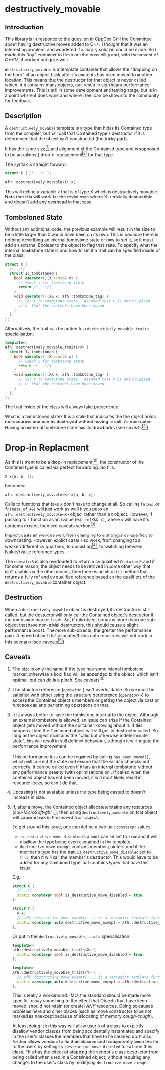 # destructively_movable

## Introduction

This library is in responce to the question in [CppCon Grill the Committee](https://youtu.be/cH0nJPbMFAY?t=1263) about having destructive moves added to C++.  I thought that it was an interesting problem, and wondered if a library solution could be made.  So I made this "toy" container to flesh out the possibility and, with the advent of *C++17*, it worked out quite well.

`destructively_movable` is a template container that allows the "dropping on the floor" of an object husk after its contents has been moved to another location.  This means that the destructor for that object is never called which, if it contains many objects, can result in significant performance improvements.  This is still in some development and testing stage, but is in a point where it does work and where I feel can be shown to the community for feedback.

## Description

A `destructively_movable` template is a type that hides its Contained type from the compiler, but will call that Contained type's destructor if it is determined that the object isn't constructed (the tricky part).

It has the same size[<sup>[1]</sup>](#caveat-same-size) and alignment of the Contained type and is supposed to be an (almost) drop-in replacement[<sup>[2]</sup>](#caveat-drop-in-replacement) for that type.

The syntax is straight forward:

```c++
struct X { /*...*/ };

afh::destructively_movable<X> x;
```

This will define a variable `x` that is of type X which is destructively movable.  Note that this will work for the trivial case where X is trivially destructible and doesn't add any overhead in that case.

## Tombstoned State

Without any additional code, the previous example will result in the size to be a little larger than `X` would have been on its own.  This is because there is nothing describing an internal tombstone state or how to set it, so it must add an external Boolean to the object to flag that state.  To specify what the internal tombstone state is and how to set it a trait can be specified inside of the class:

```c++
struct X {
  /*...*/
  struct Is_tombstoned {
    bool operator()(X const& x) {
      // Check x for tombstone state
      return /*...*/;
    }
    void operator()(X& x, afh::tombstone_tag) {
      // Set x to tombstone state.  Assumed that x is uninitiaised
      // or that the contents have been moved.
    }
  };
};
```

Alternatively, the trait can be added to a `destructively_movable_traits` specialisation:
```c++
template<>
afh::destructively_movable_traits<X> {
  struct Is_tombstoned {
    bool operator()(X const& x) {
      // Check x for tombstone state
      return /*...*/;
    }
    void operator()(X& x, afh::tombstone_tag) {
      // Set x to tombstone state.  Assumed that x is uninitiaised
      // or that the contents have been moved.
    }
  };
};
```

The trait inside of the class will always take precedence.

What is a tombstoned state?  It is a state that indicates the the object holds no resources and can be destroyed without having to call it's destructor.  Having an external tombstone state has its drawbacks (see caveats[<sup>[3]</sup>](#caveat-external-tombstone)).

# Drop-in Replacment
As this is ment to be a drop-in replacement[<sup>[2]</sup>](#caveat-drop-in-replacement), the constructor of the Contined type is called via perfect forwarding.  So this:

```c++
X x{a, b, c};
```

becomes:
```c++
afh::destructively_movable<X> x{a, b, c};
```

Calls to functions that take `X` don't have to change at all.  So calling `fn(X&)` or `fn(base_of_X&)` will just work as well if you pass an `afh::destructively_movable<X>` object rather than a `X` object.  However, if passing to a function as an rvalue (e.g. `fn(X&& x)`, where `x` will have it's contents moved, then see caveats section[<sup>[3]</sup>](#caveat-external-tombstone).

Implicit casts all work as well, from changing to a stronger cv qualifier, to downcasting.  However, explict casts also work, from changing to a weaker/different cv qualifiers, to upcasting[<sup>[4]</sup>](#caveat-upcasting), to switching between lvalue/rvalue reference types.

The `operator&` is also overloaded to return a cv qualified `Contained*` and if for some reason, the object needs to be retrived in some other way that isn't usable via the other means, then there is an `object()` method that returns a fully ref and cv qualified reference based on the qualifiers of the `destructively_movable` container object.

## Destruction
When a `destructively_movable` object is destroyed, its destructor is still called, but the destuctor will only call the Contained object's destructor if the tombstone marker is set.  So, if this object contains more than one sub-object that have non-trivial destructors, this should cause a slight performance boost.  The more sub-objects, the greater the performance gain.  A moved object that allocates/holds onto resources will not work in this scenario (see caveats[<sup>[5]</sup>](#caveat-hold-resource-after-move))

## Caveats

1. <a name="caveat-same-size"></a>
   The size is only the same if the type has some intenal tombstone marker, otherwise a bool flag will be appended to the object, which isn't optimal, but can do in a pinch.  See caveats[<sup>[3]</sup>](#caveat-external-tombstone).

2. <a name="caveat-drop-in-replacement"></a>
   The structure reference (*`operator.`*) isn't overloadable.  So we must be satisfied with either using the structure dereference (*`operator->`*) to access the Contained object's members or getting the object via cast or function call and performing operations on that.

3. <a name="caveat-external-tombstone"></a>
   It is always better to have the tombstone internal to the object.  Although an external tombstone is allowed, an issue can arise if the Contained object gets moved without the container knowing about it.  If this happens, then the Contained object will still get its destructor called.  So long as the object maintains the "valid but otherwise indeterminate state", this will result in still defined behaviour, although it will negate the performance improvement.\
\
   This performance loss can be regained by calling `has_been_moved()`, which will correct the state and ensure that the validity chaecks out correctly.  It can be called even if it has an internal tombstone without any performance penelty (with optimisations on). If called when the contained object has not been moved, it will most likely result in resource leaks, so don't do that.

4. <a name="caveat-upcasting"></a>
   Upcasting is not available unless the type being casted to doesn't increase in size.

5. <a name="caveat-hold-resource-after-move"></a>
   If, after a move, the Contained object allocates/retains any resources (*cou-MicroSoft-gh! ;)*), then using `destructively_movable` on that object will cause a leak in the moved from object.

   To get around this issue, one can define a two trait `constexpr` values:
   - `is_destructive_move_disabled` is a `bool` can be set to `true` and it will disallow the type being even contained in the template.
   - `destructive_move_exempt` contains member pointers *and* if the member's type has the trait `is_destructive_move_disabled` set to `true`, then it will call the member's destructor.  This would have to be added for any Contained type that contains types that have this issue.

    E.g.
    ```c++
    struct X {
      /*...*/
      static constexpr bool is_destructive_move_disabled = true;
    };

    struct Y {
      X x;
      // afh::destructive_move_exempt(...) is a variadict template function.
      static constexpr auto destructive_move_exempt = afh::destructive_move_exempt(&X::x);
    };
    ```

    Or put in the `destructively_movable_traits` specialisation:
    ```c++
    template<>
    afh::destructively_movable_traits<X> {
      static constexpr bool is_destructive_move_disabled = true;
    };

    template<>
    afh::destructively_movable_traits<Y> {
      // afh::destructive_move_exempt(...) is a variadict template function.
      static constexpr auto destructive_move_exempt = afh::destructive_move_exempt(&X::x);
    };
    ```

    This is really a workaround.  IMO, the standard should be made more specific to say something to the effect that Objects that have been moved, should not retain (or create) *ANY* resources.  Doing so causes problems here and other places (such as move constructor to be not marked as noexcept because of allocating of memory *cough-cough*).

    At least doing it in this way will allow user's of a class to explictly disallow vendor classes from being accidentally instantiated and specify in the user's classes the members that have to be cleaned up.  It also further allows vendors to fix their classes and transperently push the fix to the users by setting `is_destructive_move_disabled` to `false` in their class. This has the effect of stopping the vendor's class destructor from being called when used in a Contained object, without requiring any changes to the user's class by modifying `destructive_move_exempt`.